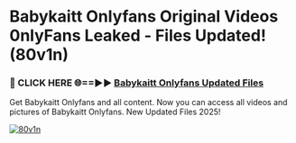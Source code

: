 # Babykaitt Onlyfans Original Videos 0nlyFans Leaked - Files Updated! (80v1n)

<h3>🔴 CLICK HERE 🌐==►► <a href="https://tinyurl.com/2m67pmp6" rel="nofollow">Babykaitt Onlyfans Updated Files</a></h3>

Get Babykaitt Onlyfans and all content. Now you can access all videos and pictures of Babykaitt Onlyfans. New Updated Files 2025!

[![80v1n](https://i.imgur.com/H4QAA4z.gif)](https://tinyurl.com/2m67pmp6)
